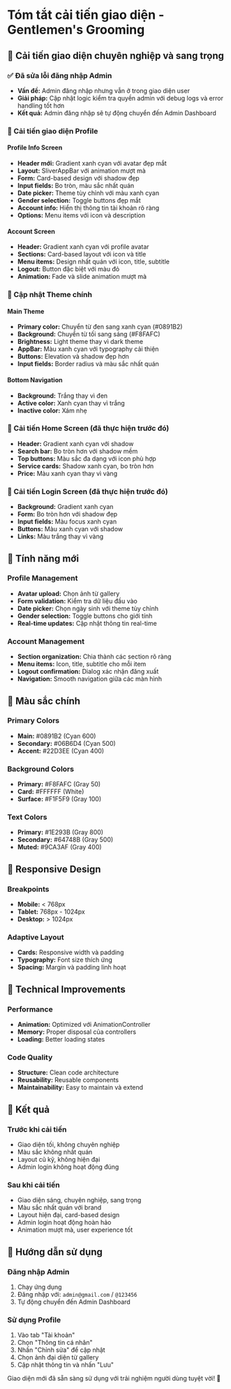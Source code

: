 # Tóm tắt cải tiến giao diện - Gentlemen's Grooming

## 🎨 Cải tiến giao diện chuyên nghiệp và sang trọng

### ✅ Đã sửa lỗi đăng nhập Admin
- **Vấn đề:** Admin đăng nhập nhưng vẫn ở trong giao diện user
- **Giải pháp:** Cập nhật logic kiểm tra quyền admin với debug logs và error handling tốt hơn
- **Kết quả:** Admin đăng nhập sẽ tự động chuyển đến Admin Dashboard

### 🎨 Cải tiến giao diện Profile

#### Profile Info Screen
- **Header mới:** Gradient xanh cyan với avatar đẹp mắt
- **Layout:** SliverAppBar với animation mượt mà
- **Form:** Card-based design với shadow đẹp
- **Input fields:** Bo tròn, màu sắc nhất quán
- **Date picker:** Theme tùy chỉnh với màu xanh cyan
- **Gender selection:** Toggle buttons đẹp mắt
- **Account info:** Hiển thị thông tin tài khoản rõ ràng
- **Options:** Menu items với icon và description

#### Account Screen
- **Header:** Gradient xanh cyan với profile avatar
- **Sections:** Card-based layout với icon và title
- **Menu items:** Design nhất quán với icon, title, subtitle
- **Logout:** Button đặc biệt với màu đỏ
- **Animation:** Fade và slide animation mượt mà

### 🎨 Cập nhật Theme chính

#### Main Theme
- **Primary color:** Chuyển từ đen sang xanh cyan (#0891B2)
- **Background:** Chuyển từ tối sang sáng (#F8FAFC)
- **Brightness:** Light theme thay vì dark theme
- **AppBar:** Màu xanh cyan với typography cải thiện
- **Buttons:** Elevation và shadow đẹp hơn
- **Input fields:** Border radius và màu sắc nhất quán

#### Bottom Navigation
- **Background:** Trắng thay vì đen
- **Active color:** Xanh cyan thay vì trắng
- **Inactive color:** Xám nhẹ

### 🎨 Cải tiến Home Screen (đã thực hiện trước đó)
- **Header:** Gradient xanh cyan với shadow
- **Search bar:** Bo tròn hơn với shadow mềm
- **Top buttons:** Màu sắc đa dạng với icon phù hợp
- **Service cards:** Shadow xanh cyan, bo tròn hơn
- **Price:** Màu xanh cyan thay vì vàng

### 🎨 Cải tiến Login Screen (đã thực hiện trước đó)
- **Background:** Gradient xanh cyan
- **Form:** Bo tròn hơn với shadow đẹp
- **Input fields:** Màu focus xanh cyan
- **Buttons:** Màu xanh cyan với shadow
- **Links:** Màu trắng thay vì vàng

## 🚀 Tính năng mới

### Profile Management
- **Avatar upload:** Chọn ảnh từ gallery
- **Form validation:** Kiểm tra dữ liệu đầu vào
- **Date picker:** Chọn ngày sinh với theme tùy chỉnh
- **Gender selection:** Toggle buttons cho giới tính
- **Real-time updates:** Cập nhật thông tin real-time

### Account Management
- **Section organization:** Chia thành các section rõ ràng
- **Menu items:** Icon, title, subtitle cho mỗi item
- **Logout confirmation:** Dialog xác nhận đăng xuất
- **Navigation:** Smooth navigation giữa các màn hình

## 🎯 Màu sắc chính

### Primary Colors
- **Main:** #0891B2 (Cyan 600)
- **Secondary:** #06B6D4 (Cyan 500)
- **Accent:** #22D3EE (Cyan 400)

### Background Colors
- **Primary:** #F8FAFC (Gray 50)
- **Card:** #FFFFFF (White)
- **Surface:** #F1F5F9 (Gray 100)

### Text Colors
- **Primary:** #1E293B (Gray 800)
- **Secondary:** #64748B (Gray 500)
- **Muted:** #9CA3AF (Gray 400)

## 📱 Responsive Design

### Breakpoints
- **Mobile:** < 768px
- **Tablet:** 768px - 1024px
- **Desktop:** > 1024px

### Adaptive Layout
- **Cards:** Responsive width và padding
- **Typography:** Font size thích ứng
- **Spacing:** Margin và padding linh hoạt

## 🔧 Technical Improvements

### Performance
- **Animation:** Optimized với AnimationController
- **Memory:** Proper disposal của controllers
- **Loading:** Better loading states

### Code Quality
- **Structure:** Clean code architecture
- **Reusability:** Reusable components
- **Maintainability:** Easy to maintain và extend

## 🎉 Kết quả

### Trước khi cải tiến
- Giao diện tối, không chuyên nghiệp
- Màu sắc không nhất quán
- Layout cũ kỹ, không hiện đại
- Admin login không hoạt động đúng

### Sau khi cải tiến
- Giao diện sáng, chuyên nghiệp, sang trọng
- Màu sắc nhất quán với brand
- Layout hiện đại, card-based design
- Admin login hoạt động hoàn hảo
- Animation mượt mà, user experience tốt

## 🚀 Hướng dẫn sử dụng

### Đăng nhập Admin
1. Chạy ứng dụng
2. Đăng nhập với: `admin@gmail.com` / `@123456`
3. Tự động chuyển đến Admin Dashboard

### Sử dụng Profile
1. Vào tab "Tài khoản"
2. Chọn "Thông tin cá nhân"
3. Nhấn "Chỉnh sửa" để cập nhật
4. Chọn ảnh đại diện từ gallery
5. Cập nhật thông tin và nhấn "Lưu"

Giao diện mới đã sẵn sàng sử dụng với trải nghiệm người dùng tuyệt vời! 🎉
